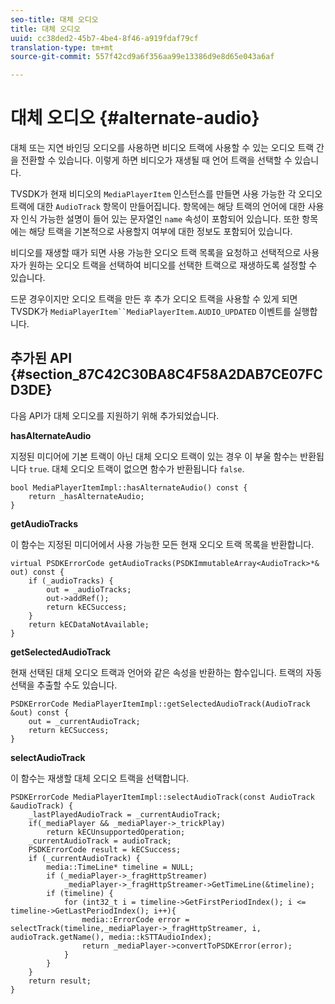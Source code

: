 ```yaml
---
seo-title: 대체 오디오
title: 대체 오디오
uuid: cc38ded2-45b7-4be4-8f46-a919fdaf79cf
translation-type: tm+mt
source-git-commit: 557f42cd9a6f356aa99e13386d9e8d65e043a6af

---
```



# 대체 오디오 {#alternate-audio}

대체 또는 지연 바인딩 오디오를 사용하면 비디오 트랙에 사용할 수 있는 오디오 트랙 간을 전환할 수 있습니다. 이렇게 하면 비디오가 재생될 때 언어 트랙을 선택할 수 있습니다.

<!--<a id="section_E4F9DC28A2944BD08B4190A7F98A8365"></a>-->

TVSDK가 현재 비디오의 `MediaPlayerItem` 인스턴스를 만들면 사용 가능한 각 오디오 트랙에 대한 `AudioTrack` 항목이 만들어집니다. 항목에는 해당 트랙의 언어에 대한 사용자 인식 가능한 설명이 들어 있는 문자열인 `name` 속성이 포함되어 있습니다. 또한 항목에는 해당 트랙을 기본적으로 사용할지 여부에 대한 정보도 포함되어 있습니다.

비디오를 재생할 때가 되면 사용 가능한 오디오 트랙 목록을 요청하고 선택적으로 사용자가 원하는 오디오 트랙을 선택하여 비디오를 선택한 트랙으로 재생하도록 설정할 수 있습니다.

드문 경우이지만 오디오 트랙을 만든 후 추가 오디오 트랙을 사용할 수 있게 되면 TVSDK가 `MediaPlayerItem``MediaPlayerItem.AUDIO_UPDATED` 이벤트를 실행합니다.

## 추가된 API {#section_87C42C30BA8C4F58A2DAB7CE07FCD3DE}

다음 API가 대체 오디오를 지원하기 위해 추가되었습니다.

**hasAlternateAudio**

지정된 미디어에 기본 트랙이 아닌 대체 오디오 트랙이 있는 경우 이 부울 함수는 반환됩니다 `true`. 대체 오디오 트랙이 없으면 함수가 반환됩니다 `false`.

```
bool MediaPlayerItemImpl::hasAlternateAudio() const { 
    return _hasAlternateAudio; 
}
```

**getAudioTracks**

이 함수는 지정된 미디어에서 사용 가능한 모든 현재 오디오 트랙 목록을 반환합니다.

```
virtual PSDKErrorCode getAudioTracks(PSDKImmutableArray<AudioTrack>*& out) const { 
    if (_audioTracks) { 
        out = _audioTracks; 
        out->addRef(); 
        return kECSuccess; 
    } 
    return kECDataNotAvailable; 
} 
```

**getSelectedAudioTrack**

현재 선택된 대체 오디오 트랙과 언어와 같은 속성을 반환하는 함수입니다. 트랙의 자동 선택을 추출할 수도 있습니다.

```
PSDKErrorCode MediaPlayerItemImpl::getSelectedAudioTrack(AudioTrack &out) const { 
    out = _currentAudioTrack; 
    return kECSuccess; 
}
```

**selectAudioTrack**

이 함수는 재생할 대체 오디오 트랙을 선택합니다.

```
PSDKErrorCode MediaPlayerItemImpl::selectAudioTrack(const AudioTrack &audioTrack) { 
    _lastPlayedAudioTrack = _currentAudioTrack; 
    if(_mediaPlayer && _mediaPlayer->_trickPlay) 
        return kECUnsupportedOperation; 
    _currentAudioTrack = audioTrack; 
    PSDKErrorCode result = kECSuccess; 
    if (_currentAudioTrack) { 
        media::TimeLine* timeline = NULL; 
        if (_mediaPlayer->_fragHttpStreamer) 
            _mediaPlayer->_fragHttpStreamer->GetTimeLine(&timeline); 
        if (timeline) { 
            for (int32_t i = timeline->GetFirstPeriodIndex(); i <= timeline->GetLastPeriodIndex(); i++){ 
                media::ErrorCode error = selectTrack(timeline,_mediaPlayer->_fragHttpStreamer, i, audioTrack.getName(), media::kSTTAudioIndex); 
                return _mediaPlayer->convertToPSDKError(error); 
            } 
        } 
    }   
    return result; 
}
```
